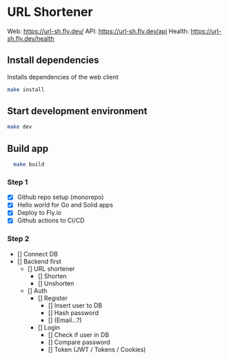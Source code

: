 # URL Shortener

Web: https://url-sh.fly.dev/
API: https://url-sh.fly.dev/api
Health: https://url-sh.fly.dev/health

## Install dependencies

Installs dependencies of the web client

```sh
make install
```

## Start development environment

```sh
make dev
```

## Build app

```sh
  make build
```

### Step 1

- [x] Github repo setup (monorepo)
- [x] Hello world for Go and Solid apps
- [x] Deploy to Fly.io
- [x] Github actions to CI/CD

### Step 2

- [] Connect DB
- [] Backend first
  - [] URL shortener
    - [] Shorten
    - [] Unshorten
  - [] Auth
    - [] Register
      - [] Insert user to DB
      - [] Hash password
      - [] (Email…?)
    - [] Login
      - [] Check if user in DB
      - [] Compare password
      - [] Token (JWT / Tokens / Cookies)
